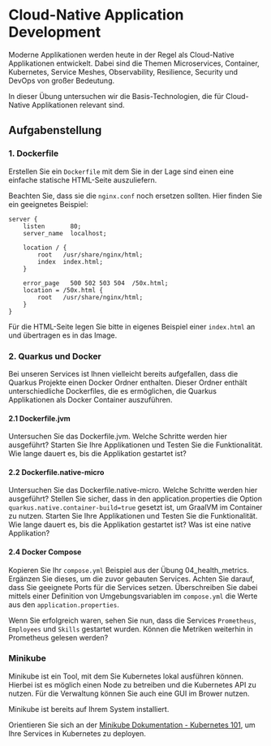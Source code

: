 # Cloud-Native Application Development

Moderne Applikationen werden heute in der Regel als Cloud-Native Applikationen entwickelt. 
Dabei sind die Themen Microservices, Container, Kubernetes, Service Meshes, Observability, Resilience, 
Security und DevOps von großer Bedeutung.

In dieser Übung untersuchen wir die Basis-Technologien, die für Cloud-Native Applikationen relevant sind.

## Aufgabenstellung

### 1. Dockerfile 

Erstellen Sie ein `Dockerfile` mit dem Sie in der Lage sind einen eine einfache statische HTML-Seite auszuliefern.

Beachten Sie, dass sie die `nginx.conf` noch ersetzen sollten. Hier finden Sie ein geeignetes Beispiel:

```nginx
server {
    listen       80;
    server_name  localhost;

    location / {
        root   /usr/share/nginx/html;
        index  index.html;
    }

    error_page   500 502 503 504  /50x.html;
    location = /50x.html {
        root   /usr/share/nginx/html;
    }
}
```

Für die HTML-Seite legen Sie bitte in eigenes Beispiel einer `index.html` an und übertragen es in das Image.

### 2. Quarkus und Docker

Bei unseren Services ist Ihnen vielleicht bereits aufgefallen, dass die Quarkus Projekte einen Docker Ordner enthalten.
Dieser Ordner enthält unterschiedliche Dockerfiles, die es ermöglichen, die Quarkus Applikationen als Docker Container
auszuführen.

#### 2.1 Dockerfile.jvm

Untersuchen Sie das Dockerfile.jvm. Welche Schritte werden hier ausgeführt? 
Starten Sie Ihre Applikationen und Testen Sie die Funktionalität. 
Wie lange dauert es, bis die Applikation gestartet ist? 


#### 2.2 Dockerfile.native-micro 

Untersuchen Sie das Dockerfile.native-micro. Welche Schritte werden hier ausgeführt?
Stellen Sie sicher, dass in den application.properties die Option `quarkus.native.container-build=true` gesetzt ist, um 
GraalVM im Container zu nutzen.
Starten Sie Ihre Applikationen und Testen Sie die Funktionalität.
Wie lange dauert es, bis die Applikation gestartet ist?
Was ist eine native Applikation?

#### 2.4 Docker Compose

Kopieren Sie Ihr `compose.yml` Beispiel aus der Übung 04_health_metrics. Ergänzen Sie dieses, um die zuvor gebauten Services.
Achten Sie darauf, dass Sie geeignete Ports für die Services setzen. Überschreiben Sie dabei mittels einer Definition 
von Umgebungsvariablen im `compose.yml` die Werte aus den `application.properties`.

Wenn Sie erfolgreich waren, sehen Sie nun, dass die Services `Prometheus`, `Employees` und `Skills` gestartet wurden. 
Können die Metriken weiterhin in Prometheus gelesen werden?

### Minikube

Minikube ist ein Tool, mit dem Sie Kubernetes lokal ausführen können. Hierbei ist es möglich einen Node zu betreiben 
und die Kubernetes API zu nutzen. Für die Verwaltung können Sie auch eine GUI im Brower nutzen. 

Minikube ist bereits auf Ihrem System installiert.

Orientieren Sie sich an der [Minikube Dokumentation - Kubernetes 101](https://minikube.sigs.k8s.io/docs/tutorials/kubernetes_101/), 
um Ihre Services in Kubernetes zu deployen.